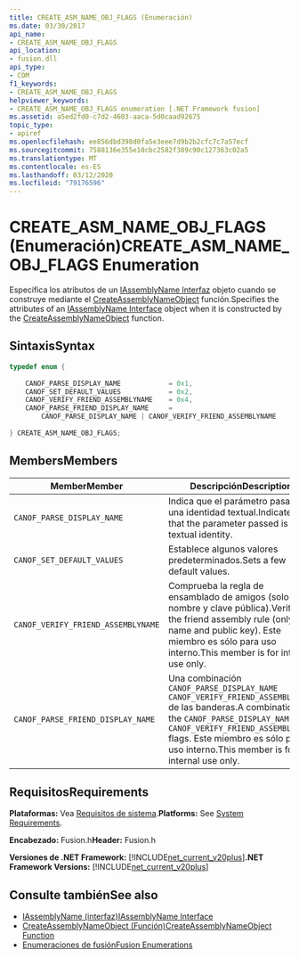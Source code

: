 ```yaml
---
title: CREATE_ASM_NAME_OBJ_FLAGS (Enumeración)
ms.date: 03/30/2017
api_name:
- CREATE_ASM_NAME_OBJ_FLAGS
api_location:
- fusion.dll
api_type:
- COM
f1_keywords:
- CREATE_ASM_NAME_OBJ_FLAGS
helpviewer_keywords:
- CREATE_ASM_NAME_OBJ_FLAGS enumeration [.NET Framework fusion]
ms.assetid: a5ed2fd0-c7d2-4603-aaca-5d0caad92675
topic_type:
- apiref
ms.openlocfilehash: ee856dbd398d0fa5e3eee7d9b2b2cfc7c7a57ecf
ms.sourcegitcommit: 7588136e355e10cbc2582f389c90c127363c02a5
ms.translationtype: MT
ms.contentlocale: es-ES
ms.lasthandoff: 03/12/2020
ms.locfileid: "79176596"
---
```

# <a name="create_asm_name_obj_flags-enumeration"></a><span data-ttu-id="6858f-102">CREATE_ASM_NAME_OBJ_FLAGS (Enumeración)</span><span class="sxs-lookup"><span data-stu-id="6858f-102">CREATE_ASM_NAME_OBJ_FLAGS Enumeration</span></span>
<span data-ttu-id="6858f-103">Especifica los atributos de un [IAssemblyName Interfaz](iassemblyname-interface.md) objeto cuando se construye mediante el [CreateAssemblyNameObject](createassemblynameobject-function.md) función.</span><span class="sxs-lookup"><span data-stu-id="6858f-103">Specifies the attributes of an [IAssemblyName Interface](iassemblyname-interface.md) object when it is constructed by the [CreateAssemblyNameObject](createassemblynameobject-function.md) function.</span></span>  
  
## <a name="syntax"></a><span data-ttu-id="6858f-104">Sintaxis</span><span class="sxs-lookup"><span data-stu-id="6858f-104">Syntax</span></span>  
  
```cpp  
typedef enum {  
  
    CANOF_PARSE_DISPLAY_NAME            = 0x1,  
    CANOF_SET_DEFAULT_VALUES            = 0x2,  
    CANOF_VERIFY_FRIEND_ASSEMBLYNAME    = 0x4,  
    CANOF_PARSE_FRIEND_DISPLAY_NAME     =
        CANOF_PARSE_DISPLAY_NAME | CANOF_VERIFY_FRIEND_ASSEMBLYNAME  
  
} CREATE_ASM_NAME_OBJ_FLAGS;  
```  
  
## <a name="members"></a><span data-ttu-id="6858f-105">Members</span><span class="sxs-lookup"><span data-stu-id="6858f-105">Members</span></span>  
  
|<span data-ttu-id="6858f-106">Member</span><span class="sxs-lookup"><span data-stu-id="6858f-106">Member</span></span>|<span data-ttu-id="6858f-107">Descripción</span><span class="sxs-lookup"><span data-stu-id="6858f-107">Description</span></span>|  
|------------|-----------------|  
|`CANOF_PARSE_DISPLAY_NAME`|<span data-ttu-id="6858f-108">Indica que el parámetro pasado es una identidad textual.</span><span class="sxs-lookup"><span data-stu-id="6858f-108">Indicates that the parameter passed is a textual identity.</span></span>|  
|`CANOF_SET_DEFAULT_VALUES`|<span data-ttu-id="6858f-109">Establece algunos valores predeterminados.</span><span class="sxs-lookup"><span data-stu-id="6858f-109">Sets a few default values.</span></span>|  
|`CANOF_VERIFY_FRIEND_ASSEMBLYNAME`|<span data-ttu-id="6858f-110">Comprueba la regla de ensamblado de amigos (solo nombre y clave pública).</span><span class="sxs-lookup"><span data-stu-id="6858f-110">Verifies the friend assembly rule (only name and public key).</span></span> <span data-ttu-id="6858f-111">Este miembro es sólo para uso interno.</span><span class="sxs-lookup"><span data-stu-id="6858f-111">This member is for internal use only.</span></span>|  
|`CANOF_PARSE_FRIEND_DISPLAY_NAME`|<span data-ttu-id="6858f-112">Una combinación `CANOF_PARSE_DISPLAY_NAME` `CANOF_VERIFY_FRIEND_ASSEMBLYNAME` de las banderas.</span><span class="sxs-lookup"><span data-stu-id="6858f-112">A combination of the `CANOF_PARSE_DISPLAY_NAME` and `CANOF_VERIFY_FRIEND_ASSEMBLYNAME` flags.</span></span> <span data-ttu-id="6858f-113">Este miembro es sólo para uso interno.</span><span class="sxs-lookup"><span data-stu-id="6858f-113">This member is for internal use only.</span></span>|  
  
## <a name="requirements"></a><span data-ttu-id="6858f-114">Requisitos</span><span class="sxs-lookup"><span data-stu-id="6858f-114">Requirements</span></span>  
 <span data-ttu-id="6858f-115">**Plataformas:** Vea [Requisitos de sistema](../../get-started/system-requirements.md).</span><span class="sxs-lookup"><span data-stu-id="6858f-115">**Platforms:** See [System Requirements](../../get-started/system-requirements.md).</span></span>  
  
 <span data-ttu-id="6858f-116">**Encabezado:** Fusion.h</span><span class="sxs-lookup"><span data-stu-id="6858f-116">**Header:** Fusion.h</span></span>  
  
 <span data-ttu-id="6858f-117">**Versiones de .NET Framework:** [!INCLUDE[net_current_v20plus](../../../../includes/net-current-v20plus-md.md)]</span><span class="sxs-lookup"><span data-stu-id="6858f-117">**.NET Framework Versions:** [!INCLUDE[net_current_v20plus](../../../../includes/net-current-v20plus-md.md)]</span></span>  
  
## <a name="see-also"></a><span data-ttu-id="6858f-118">Consulte también</span><span class="sxs-lookup"><span data-stu-id="6858f-118">See also</span></span>

- [<span data-ttu-id="6858f-119">IAssemblyName (interfaz)</span><span class="sxs-lookup"><span data-stu-id="6858f-119">IAssemblyName Interface</span></span>](iassemblyname-interface.md)
- [<span data-ttu-id="6858f-120">CreateAssemblyNameObject (Función)</span><span class="sxs-lookup"><span data-stu-id="6858f-120">CreateAssemblyNameObject Function</span></span>](createassemblynameobject-function.md)
- [<span data-ttu-id="6858f-121">Enumeraciones de fusión</span><span class="sxs-lookup"><span data-stu-id="6858f-121">Fusion Enumerations</span></span>](fusion-enumerations.md)
